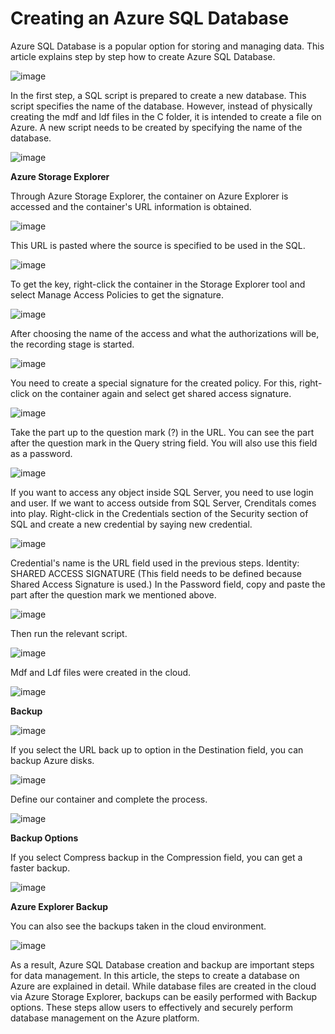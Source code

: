 # Creating an Azure SQL Database 

Azure SQL Database is a popular option for storing and managing data. This article explains step by step how to create Azure SQL Database.

![image](https://github.com/aysegulyigitbi/SQL/assets/127193220/c591271a-1a85-477a-9a7f-edf50fc16848)

In the first step, a SQL script is prepared to create a new database. This script specifies the name of the database. However, instead of physically creating the mdf and ldf files in the C folder, it is intended to create a file on Azure. A new script needs to be created by specifying the name of the database.

![image](https://github.com/aysegulyigitbi/SQL/assets/127193220/ab6fd591-9774-4dfa-8297-3249396bf375)

**Azure Storage Explorer**

Through Azure Storage Explorer, the container on Azure Explorer is accessed and the container's URL information is obtained.

![image](https://github.com/aysegulyigitbi/SQL/assets/127193220/10452ff4-81d9-4cae-b22e-f1b1dd377614)

This URL is pasted where the source is specified to be used in the SQL.

![image](https://github.com/aysegulyigitbi/SQL/assets/127193220/e0e2ea4e-91b8-4a69-beb1-005b546c4e80)

To get the key, right-click the container in the Storage Explorer tool and select Manage Access Policies to get the signature.

![image](https://github.com/aysegulyigitbi/SQL/assets/127193220/c386c928-c0c9-4aa9-9844-adcf6a09aaaa)

After choosing the name of the access and what the authorizations will be, the recording stage is started.

![image](https://github.com/aysegulyigitbi/SQL/assets/127193220/9735259e-f92b-471e-841d-f7ef22950ae4)

You need to create a special signature for the created policy. For this, right-click on the container again and select get shared access signature.

![image](https://github.com/aysegulyigitbi/SQL/assets/127193220/bdb065cc-f74c-40c9-aff1-cd52d5a6f3f4)

Take the part up to the question mark (?) in the URL. You can see the part after the question mark in the Query string field. You will also use this field as a password.

![image](https://github.com/aysegulyigitbi/SQL/assets/127193220/d6049501-e376-4500-8297-d981582cf16e)

If you want to access any object inside SQL Server, you need to use login and user.
If we want to access outside from SQL Server, Crenditals comes into play.
Right-click in the Credentials section of the Security section of SQL and create a new credential by saying new credential.

![image](https://github.com/aysegulyigitbi/SQL/assets/127193220/dce033ad-a48c-404d-bb77-3db3c71f40b3)

Credential's name is the URL field used in the previous steps.
Identity: SHARED ACCESS SIGNATURE (This field needs to be defined because Shared Access Signature is used.)
In the Password field, copy and paste the part after the question mark we mentioned above.

![image](https://github.com/aysegulyigitbi/SQL/assets/127193220/5ec5e598-55cd-47db-8738-0380849a9c99)

Then run the relevant script.

![image](https://github.com/aysegulyigitbi/SQL/assets/127193220/03a8eb55-918f-4432-8bab-d9294cf6790f)

Mdf and Ldf files were created in the cloud.

![image](https://github.com/aysegulyigitbi/SQL/assets/127193220/ecde49eb-f16f-43d6-8815-a150d9211eb2)

**Backup**

![image](https://github.com/aysegulyigitbi/SQL/assets/127193220/58b50007-4202-4428-b60e-9db8be19b976)

If you select the URL back up to option in the Destination field, you can backup Azure disks.

![image](https://github.com/aysegulyigitbi/SQL/assets/127193220/7d76ced8-48d5-4998-a4f0-bcc153af3ace)

Define our container and complete the process.

![image](https://github.com/aysegulyigitbi/SQL/assets/127193220/c6b65712-656e-4d56-aa02-46782b1b706b)

**Backup Options**

If you select Compress backup in the Compression field, you can get a faster backup.

![image](https://github.com/aysegulyigitbi/SQL/assets/127193220/e1e3e6dd-e334-464f-aa2a-4c025e98956b)

**Azure Explorer Backup**

You can also see the backups taken in the cloud environment.

![image](https://github.com/aysegulyigitbi/SQL/assets/127193220/598c0531-14e5-474c-b7da-995da9ecbabe)

As a result, Azure SQL Database creation and backup are important steps for data management. In this article, the steps to create a database on Azure are explained in detail. While database files are created in the cloud via Azure Storage Explorer, backups can be easily performed with Backup options. These steps allow users to effectively and securely perform database management on the Azure platform.
